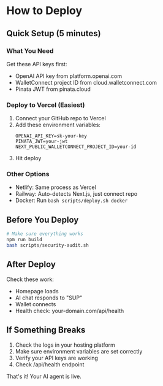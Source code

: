 # How to Deploy

## Quick Setup (5 minutes)

### What You Need
Get these API keys first:
- OpenAI API key from platform.openai.com 
- WalletConnect project ID from cloud.walletconnect.com
- Pinata JWT from pinata.cloud

### Deploy to Vercel (Easiest)
1. Connect your GitHub repo to Vercel
2. Add these environment variables:
   ```
   OPENAI_API_KEY=sk-your-key
   PINATA_JWT=your-jwt  
   NEXT_PUBLIC_WALLETCONNECT_PROJECT_ID=your-id
   ```
3. Hit deploy

### Other Options
- Netlify: Same process as Vercel
- Railway: Auto-detects Next.js, just connect repo
- Docker: Run `bash scripts/deploy.sh docker`

## Before You Deploy
```bash
# Make sure everything works
npm run build
bash scripts/security-audit.sh
```

## After Deploy
Check these work:
- Homepage loads
- AI chat responds to "SUP"
- Wallet connects
- Health check: your-domain.com/api/health

## If Something Breaks
1. Check the logs in your hosting platform
2. Make sure environment variables are set correctly
3. Verify your API keys are working
4. Check /api/health endpoint

That's it! Your AI agent is live.
